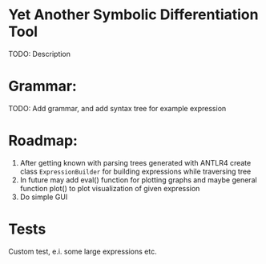 # Yet Another Symbolic Differentiation Tool
TODO: Description

# Grammar:
TODO: Add grammar, and add syntax tree for example expression

# Roadmap:
1. After getting known with parsing trees generated with ANTLR4 create class `ExpressionBuilder` for building expressions while traversing tree
2. In future may add eval() function for plotting graphs and maybe general function plot() to plot visualization of given expression
3. Do simple GUI

# Tests
Custom test, e.i. some large expressions etc.